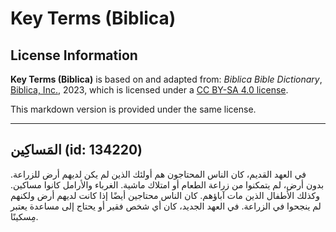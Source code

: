 # Key Terms (Biblica)

## License Information

**Key Terms (Biblica)** is based on and adapted from: _Biblica Bible Dictionary_, [Biblica, Inc.](https://www.biblica.com/), 2023, which is licensed under a [CC BY-SA 4.0 license](https://creativecommons.org/licenses/by-sa/4.0/legalcode.en).

This markdown version is provided under the same license.



--------------------------------

## المَساكِين (id: 134220)

في العهد القديم، كان الناس المحتاجون هم أولئك الذين لم يكن لديهم أرض للزراعة. بدون أرض، لم يتمكنوا من زراعة الطعام أو امتلاك ماشية. الغرباء والأرامل كانوا مساكين. وكذلك الأطفال الذين مات آباؤهم. كان الناس محتاجين أيضًا إذا كانت لديهم أرض ولكنهم لم ينجحوا في الزراعة. في العهد الجديد، كان أي شخص فقير أو يحتاج إلى مساعدة يعتبر مِسكينًا.


